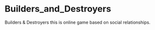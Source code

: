 # Builders_and_Destroyers
Builders &amp; Destroyers this is online game based on social relationships.
